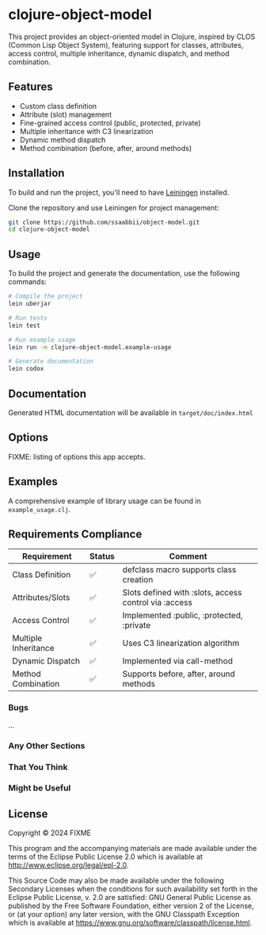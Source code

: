 # clojure-object-model

This project provides an object-oriented model in Clojure, inspired by CLOS (Common Lisp Object System), featuring support for classes, attributes, access control, multiple inheritance, dynamic dispatch, and method combination. 

## Features

- Custom class definition
- Attribute (slot) management
- Fine-grained access control (public, protected, private)
- Multiple inheritance with C3 linearization
- Dynamic method dispatch
- Method combination (before, after, around methods)

## Installation

To build and run the project, you'll need to have [Leiningen](https://leiningen.org/) installed.

Clone the repository and use Leiningen for project management:

```bash
git clone https://github.com/ssaabbii/object-model.git
cd clojure-object-model
```

## Usage

To build the project and generate the documentation, use the following commands:

```bash
# Compile the project
lein uberjar

# Run tests
lein test

# Run example usage
lein run -m clojure-object-model.example-usage

# Generate documentation
lein codox
```

## Documentation

Generated HTML documentation will be available in `target/doc/index.html`
## Options

FIXME: listing of options this app accepts.

## Examples

A comprehensive example of library usage can be found in `example_usage.clj`. 

## Requirements Compliance

| Requirement | Status | Comment |
|------------|--------|---------|
| Class Definition | ✅ | defclass macro supports class creation |
| Attributes/Slots | ✅ | Slots defined with :slots, access control via :access |
| Access Control | ✅ | Implemented :public, :protected, :private |
| Multiple Inheritance | ✅ | Uses C3 linearization algorithm |
| Dynamic Dispatch | ✅ | Implemented via call-method |
| Method Combination | ✅ | Supports before, after, around methods

### Bugs

...

### Any Other Sections
### That You Think
### Might be Useful

## License

Copyright © 2024 FIXME

This program and the accompanying materials are made available under the
terms of the Eclipse Public License 2.0 which is available at
http://www.eclipse.org/legal/epl-2.0.

This Source Code may also be made available under the following Secondary
Licenses when the conditions for such availability set forth in the Eclipse
Public License, v. 2.0 are satisfied: GNU General Public License as published by
the Free Software Foundation, either version 2 of the License, or (at your
option) any later version, with the GNU Classpath Exception which is available
at https://www.gnu.org/software/classpath/license.html.
